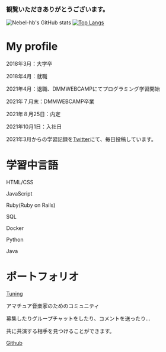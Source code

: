 ### 観覧いただきありがとうございます。

![Nebel-hb's GitHub stats](https://github-readme-stats.vercel.app/api?username=Nebel-hb&show_icons=true&theme=vue-dark)
[![Top Langs](https://github-readme-stats.vercel.app/api/top-langs/?username=Nebel-hb&theme=vue-dark&layout=compact)](https://github.com/anuraghazra/github-readme-stats)
# My profile

2018年3月：大学卒

2018年4月：就職

2021年4月：退職、DMMWEBCAMPにてプログラミング学習開始

2021年７月末：DMMWEBCAMP卒業

2021年８月25日：内定

2021年10月1日：入社日

2021年3月からの学習記録を[Twitter](https://twitter.com/nebel_hb)にて、毎日投稿しています。

# 学習中言語

HTML/CSS

JavaScript

Ruby(Ruby on Rails)

SQL

Docker

Python

Java

# ポートフォリオ
[Tuning](http://tuning-music.jp/)

アマチュア音楽家のためのコミュニティ

募集したりグループチャットをしたり、コメントを送ったり...

共に共演する相手を見つけることができます。

[Github](https://github.com/Nebel-hb/Tuning)
